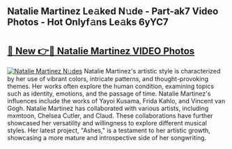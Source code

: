 ## Natalie Martinez Le𝚊ked N𝚞de - Part-ak7 Video Photos - Hot Onlyf𝚊ns Le𝚊ks 6yYC7

# <h2><a href="http://ab4446.deff.icu/?id=Natalie+Martinez">🔗 New 👉🔴 Natalie Martinez VIDEO Photos</a></h2>

[![Natalie Martinez N𝚞des](https://i.imgur.com/rIISA9y.gif)](http://ab4446.deff.icu/?id=Natalie+Martinez)
Natalie Martinez's artistic style is characterized by her use of vibrant colors, intricate patterns, and thought-provoking themes. Her works often explore the human condition, examining topics such as identity, emotions, and the passage of time. Natalie Martinez's influences include the works of Yayoi Kusama, Frida Kahlo, and Vincent van Gogh. Natalie Martinez has collaborated with various artists, including mxmtoon, Chelsea Cutler, and Claud. These collaborations have further showcased her versatility and willingness to explore different musical styles. Her latest project, "Ashes," is a testament to her artistic growth, showcasing a more mature and introspective side of her songwriting.
